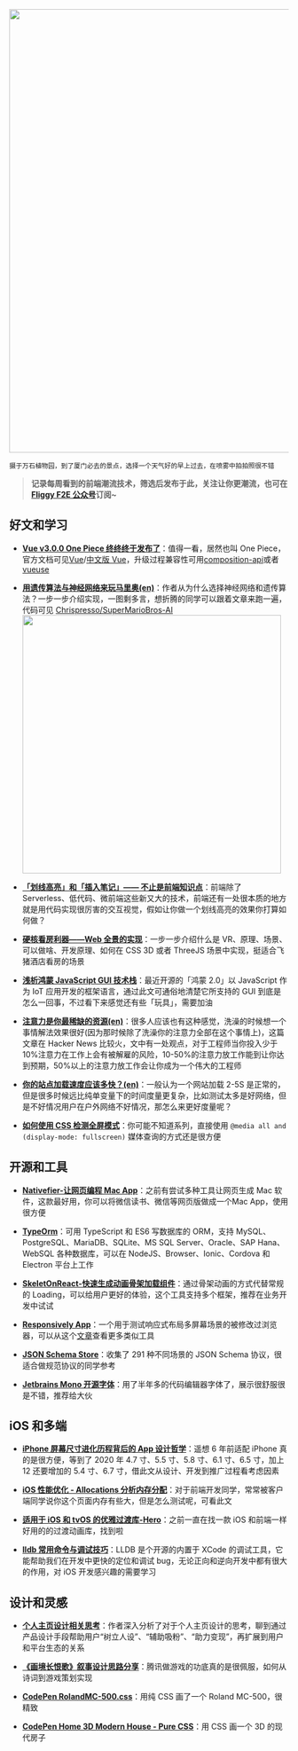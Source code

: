 <img src=https://qpluspicture.oss-cn-beijing.aliyuncs.com/KMZG96/DSC00637.jpg width=800/>

<small>摄于万石植物园，到了厦门必去的景点，选择一个天气好的早上过去，在喷雾中拍拍照很不错</small>

> **记录每周看到的前端潮流技术，筛选后发布于此，关注让你更潮流，也可在 [Fliggy F2E 公众号](https://weixin.sogou.com/weixin?query=Fliggy+F2E)订阅~**

## 好文和学习

- **[Vue v3.0.0 One Piece 终终终于发布了](https://github.com/vuejs/vue-next/releases/tag/v3.0.0)**：值得一看，居然也叫 One Piece，官方文档可见[Vue](https://v3.vuejs.org/)/[中文版 Vue](https://v3.cn.vuejs.org/)，升级过程兼容性可用[composition-api](https://github.com/vuejs/composition-api)或者[vueuse](https://github.com/antfu/vueuse)

- **[用遗传算法与神经网络来玩马里奥(en)](https://chrispresso.io/AI_Learns_To_Play_SMB_Using_GA_And_NN)**：作者从为什么选择神经网络和遗传算法？一步一步介绍实现，一图剩多言，想折腾的同学可以跟着文章来跑一遍，代码可见 [Chrispresso/SuperMarioBros-AI](https://github.com/Chrispresso/SuperMarioBros-AI)
  <img src=https://qpluspicture.oss-cn-beijing.aliyuncs.com/PVicKk/ScreenFlow.gif width=466/>

- **[「划线高亮」和「插入笔记」—— 不止是前端知识点](https://zhuanlan.zhihu.com/p/225773857)**：前端除了 Serverless、低代码、微前端这些新又大的技术，前端还有一处很本质的地方就是用代码实现很厉害的交互视觉，假如让你做一个划线高亮的效果你打算如何做？

- **[硬核看房利器——Web 全景的实现](https://mp.weixin.qq.com/s/MG2d0DAM_tYx78Tt-j0rvA)**：一步一步介绍什么是 VR、原理、场景、可以做啥、开发原理、如何在 CSS 3D 或者 ThreeJS 场景中实现，挺适合飞猪酒店看房的场景

- **[浅析鸿蒙 JavaScript GUI 技术栈](https://juejin.im/post/6872154561574862855)**：最近开源的「鸿蒙 2.0」以 JavaScript 作为 IoT 应用开发的框架语言，通过此文可通俗地清楚它所支持的 GUI 到底是怎么一回事，不过看下来感觉还有些「玩具」，需要加油

- **[注意力是你最稀缺的资源(en)](https://www.benkuhn.net/attention/)**：很多人应该也有这种感觉，洗澡的时候想一个事情解法效果很好(因为那时候除了洗澡你的注意力全部在这个事情上)，这篇文章在 Hacker News 比较火，文中有一处观点，对于工程师当你投入少于 10%注意力在工作上会有被解雇的风险，10-50%的注意力放工作能到让你达到预期，50%以上的注意力放工作会让你成为一个伟大的工程师

- **[你的站点加载速度应该多快？(en)](https://medium.com/firebase-developers/how-fast-should-your-site-load-cfb14be48e8b)**：一般认为一个网站加载 2-5S 是正常的，但是很多时候远比纯单变量下的时间度量更复杂，比如测试太多是好网络，但是不好情况用户在户外网络不好情况，那怎么来更好度量呢？

- **[如何使用 CSS 检测全屏模式](https://www.amitmerchant.com/how-to-detect-fullscreen-mode-using-css/)**：你可能不知道系列，直接使用 `@media all and (display-mode: fullscreen)` 媒体查询的方式还是很方便

## 开源和工具

- **[Nativefier-让网页编程 Mac App](https://github.com/jiahaog/nativefier/)**：之前有尝试多种工具让网页生成 Mac 软件，这款最好用，你可以将微信读书、微信等网页版做成一个Mac App，使用很方便

- **[TypeOrm](https://github.com/typeorm/typeorm)**：可用 TypeScript 和 ES6 写数据库的 ORM，支持 MySQL、PostgreSQL、MariaDB、SQLite、MS SQL Server、Oracle、SAP Hana、WebSQL 各种数据库，可以在 NodeJS、Browser、Ionic、Cordova 和 Electron 平台上工作

- **[SkeletOnReact-快速生成动画骨架加载组件](https://skeletonreact.com/)**：通过骨架动画的方式代替常规的 Loading，可以给用户更好的体验，这个工具支持多个框架，推荐在业务开发中试试

- **[Responsively App](https://github.com/responsively-org/responsively-app)**：一个用于测试响应式布局多屏幕场景的被修改过浏览器，可以从这个[文章](https://css-tricks.com/comparing-browsers-for-responsive-design/)查看更多类似工具

- **[JSON Schema Store](https://www.schemastore.org/json/)**：收集了 291 种不同场景的 JSON Schema 协议，很适合做规范协议的同学参考

- **[Jetbrains Mono 开源字体](https://www.jetbrains.com/lp/mono/)**：用了半年多的代码编辑器字体了，展示很舒服很是不错，推荐给大伙

## iOS 和多端

- **[iPhone 屏幕尺寸进化历程背后的 App 设计哲学](https://mp.weixin.qq.com/s/fRXCTfl_Ewt-XuOk0lSz9g)**：遥想 6 年前适配 iPhone 真的是很方便，等到了 2020 年 4.7 寸、5.5 寸、5.8 寸、6.1 寸、6.5 寸，加上 12 还要增加的 5.4 寸、6.7 寸，借此文从设计、开发到推广过程看考虑因素

- **[iOS 性能优化 - Allocations 分析内存分配](https://mp.weixin.qq.com/s/WqVZ1rFpYrvE8X-J0f35mw)**：对于前端开发同学，常常被客户端同学说你这个页面内存有些大，但是怎么测试呢，可看此文

- **[适用于 iOS 和 tvOS 的优雅过渡库-Hero](https://github.com/HeroTransitions/Hero)**：之前一直在找一款 iOS 和前端一样好用的的过渡动画库，找到啦

- **[lldb 常用命令与调试技巧](https://juejin.im/post/6872764160640450574)**：LLDB 是个开源的内置于 XCode 的调试工具，它能帮助我们在开发中更快的定位和调试 bug，无论正向和逆向开发中都有很大的作用，对 iOS 开发感兴趣的需要学习

## 设计和灵感

- **[个人主页设计相关思考](https://mp.weixin.qq.com/s/UUcqZCZjfHMa7fsruCjq_w)**：作者深入分析了对于个人主页设计的思考，聊到通过产品设计手段帮助用户“树立人设”、“辅助吸粉”、“助力变现”，再扩展到用户和平台生态的关系

- **[《画境长恨歌》叙事设计思路分享](https://mp.weixin.qq.com/s/-rh9Q-vEVWm9Z6HOktrluA)**：腾讯做游戏的功底真的是很佩服，如何从诗词到游戏策划实现

- **[CodePen RolandMC-500.css](https://codepen.io/fossheim/pen/BaKQGZJ)**：用纯 CSS 画了一个 Roland MC-500，很精致

- **[CodePen Home 3D Modern House - Pure CSS](https://codepen.io/ricardoolivaalonso/pen/yLOpNdZ)**：用 CSS 画一个 3D 的现代房子